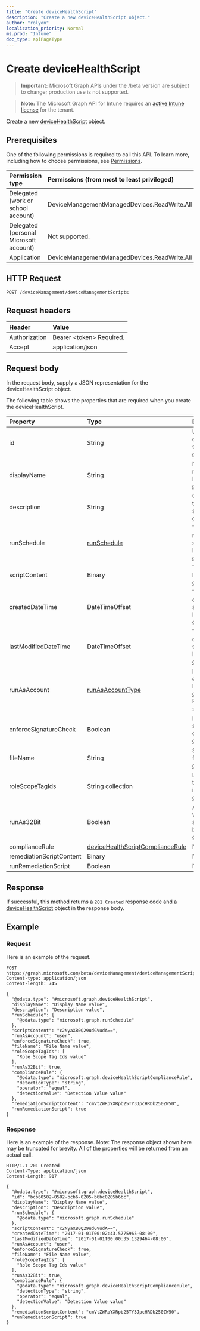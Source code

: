 ```yaml
---
title: "Create deviceHealthScript"
description: "Create a new deviceHealthScript object."
author: "rolyon"
localization_priority: Normal
ms.prod: "Intune"
doc_type: apiPageType
---
```


# Create deviceHealthScript

> **Important:** Microsoft Graph APIs under the /beta version are subject to change; production use is not supported.

> **Note:** The Microsoft Graph API for Intune requires an [active Intune license](https://go.microsoft.com/fwlink/?linkid=839381) for the tenant.

Create a new [deviceHealthScript](../resources/intune-devices-devicehealthscript.md) object.

## Prerequisites
One of the following permissions is required to call this API. To learn more, including how to choose permissions, see [Permissions](/graph/permissions-reference).

|Permission type|Permissions (from most to least privileged)|
|:---|:---|
|Delegated (work or school account)|DeviceManagementManagedDevices.ReadWrite.All|
|Delegated (personal Microsoft account)|Not supported.|
|Application|DeviceManagementManagedDevices.ReadWrite.All|

## HTTP Request
<!-- {
  "blockType": "ignored"
}
-->
``` http
POST /deviceManagement/deviceManagementScripts
```

## Request headers
|Header|Value|
|:---|:---|
|Authorization|Bearer &lt;token&gt; Required.|
|Accept|application/json|

## Request body
In the request body, supply a JSON representation for the deviceHealthScript object.

The following table shows the properties that are required when you create the deviceHealthScript.

|Property|Type|Description|
|:---|:---|:---|
|id|String|Unique Identifier for the device management script. Inherited from [deviceManagementScript](../resources/intune-devices-devicemanagementscript.md)|
|displayName|String|Name of the device management script. Inherited from [deviceManagementScript](../resources/intune-devices-devicemanagementscript.md)|
|description|String|Optional description for the device management script. Inherited from [deviceManagementScript](../resources/intune-devices-devicemanagementscript.md)|
|runSchedule|[runSchedule](../resources/intune-devices-runschedule.md)|The interval for script to run. If not defined the script will run once Inherited from [deviceManagementScript](../resources/intune-devices-devicemanagementscript.md)|
|scriptContent|Binary|The script content. Inherited from [deviceManagementScript](../resources/intune-devices-devicemanagementscript.md)|
|createdDateTime|DateTimeOffset|The date and time the device management script was created. Inherited from [deviceManagementScript](../resources/intune-devices-devicemanagementscript.md)|
|lastModifiedDateTime|DateTimeOffset|The date and time the device management script was last modified. Inherited from [deviceManagementScript](../resources/intune-devices-devicemanagementscript.md)|
|runAsAccount|[runAsAccountType](../resources/intune-shared-runasaccounttype.md)|Indicates the type of execution context. Inherited from [deviceManagementScript](../resources/intune-devices-devicemanagementscript.md). Possible values are: `system`, `user`.|
|enforceSignatureCheck|Boolean|Indicate whether the script signature needs be checked. Inherited from [deviceManagementScript](../resources/intune-devices-devicemanagementscript.md)|
|fileName|String|Script file name. Inherited from [deviceManagementScript](../resources/intune-devices-devicemanagementscript.md)|
|roleScopeTagIds|String collection|List of Scope Tag IDs for this PowerShellScript instance. Inherited from [deviceManagementScript](../resources/intune-devices-devicemanagementscript.md)|
|runAs32Bit|Boolean|A value indicating whether the PowerShell script should run as 32-bit Inherited from [deviceManagementScript](../resources/intune-devices-devicemanagementscript.md)|
|complianceRule|[deviceHealthScriptComplianceRule](../resources/intune-devices-devicehealthscriptcompliancerule.md)|Not yet documented|
|remediationScriptContent|Binary|Not yet documented|
|runRemediationScript|Boolean|Not yet documented|



## Response
If successful, this method returns a `201 Created` response code and a [deviceHealthScript](../resources/intune-devices-devicehealthscript.md) object in the response body.

## Example

### Request
Here is an example of the request.
``` http
POST https://graph.microsoft.com/beta/deviceManagement/deviceManagementScripts
Content-type: application/json
Content-length: 745

{
  "@odata.type": "#microsoft.graph.deviceHealthScript",
  "displayName": "Display Name value",
  "description": "Description value",
  "runSchedule": {
    "@odata.type": "microsoft.graph.runSchedule"
  },
  "scriptContent": "c2NyaXB0Q29udGVudA==",
  "runAsAccount": "user",
  "enforceSignatureCheck": true,
  "fileName": "File Name value",
  "roleScopeTagIds": [
    "Role Scope Tag Ids value"
  ],
  "runAs32Bit": true,
  "complianceRule": {
    "@odata.type": "microsoft.graph.deviceHealthScriptComplianceRule",
    "detectionType": "string",
    "operator": "equal",
    "detectionValue": "Detection Value value"
  },
  "remediationScriptContent": "cmVtZWRpYXRpb25TY3JpcHRDb250ZW50",
  "runRemediationScript": true
}
```

### Response
Here is an example of the response. Note: The response object shown here may be truncated for brevity. All of the properties will be returned from an actual call.
``` http
HTTP/1.1 201 Created
Content-Type: application/json
Content-Length: 917

{
  "@odata.type": "#microsoft.graph.deviceHealthScript",
  "id": "bcb60502-0502-bcb6-0205-b6bc0205b6bc",
  "displayName": "Display Name value",
  "description": "Description value",
  "runSchedule": {
    "@odata.type": "microsoft.graph.runSchedule"
  },
  "scriptContent": "c2NyaXB0Q29udGVudA==",
  "createdDateTime": "2017-01-01T00:02:43.5775965-08:00",
  "lastModifiedDateTime": "2017-01-01T00:00:35.1329464-08:00",
  "runAsAccount": "user",
  "enforceSignatureCheck": true,
  "fileName": "File Name value",
  "roleScopeTagIds": [
    "Role Scope Tag Ids value"
  ],
  "runAs32Bit": true,
  "complianceRule": {
    "@odata.type": "microsoft.graph.deviceHealthScriptComplianceRule",
    "detectionType": "string",
    "operator": "equal",
    "detectionValue": "Detection Value value"
  },
  "remediationScriptContent": "cmVtZWRpYXRpb25TY3JpcHRDb250ZW50",
  "runRemediationScript": true
}
```






